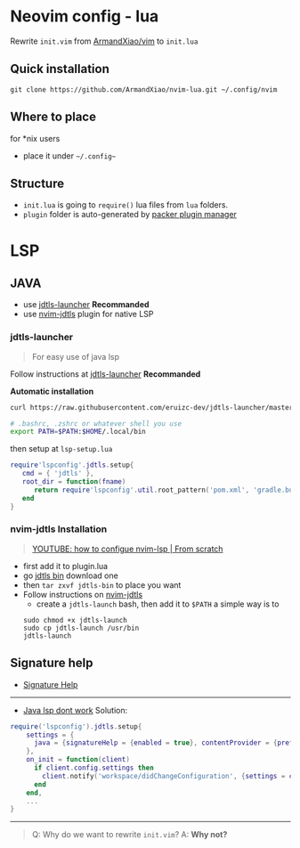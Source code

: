 # Neovim config - lua

Rewrite `init.vim` from [ArmandXiao/vim](https://github.com/ArmandXiao/vim) to `init.lua`

## Quick installation
```
git clone https://github.com/ArmandXiao/nvim-lua.git ~/.config/nvim
```

## Where to place
for \*nix users
- place it under `~/.config~`

## Structure
- `init.lua` is going to `require()` lua files from `lua` folders.
- `plugin` folder is auto-generated by [packer plugin manager](https://github.com/wbthomason/packer.nvim)

# LSP
## JAVA
- use [jdtls-launcher](https://github.com/eruizc-dev/jdtls-launcher) **Recommanded**
- use [nvim-jdtls](https://github.com/mfussenegger/nvim-jdtls) plugin for native LSP

### jdtls-launcher
> For easy use of java lsp

Follow instructions at [jdtls-launcher](https://github.com/eruizc-dev/jdtls-launcher) **Recommanded**

**Automatic installation**
```bash
curl https://raw.githubusercontent.com/eruizc-dev/jdtls-launcher/master/install.sh | bash

# .bashrc, .zshrc or whatever shell you use
export PATH=$PATH:$HOME/.local/bin
```

then setup at `lsp-setup.lua`

```lua
require'lspconfig'.jdtls.setup{
   cmd = { 'jdtls' },
   root_dir = function(fname)
      return require'lspconfig'.util.root_pattern('pom.xml', 'gradle.build', '.git')(fname) or vim.fn.getcwd()
   end
}
```


### nvim-jdtls Installation
> [YOUTUBE: how to configue nvim-lsp | From scratch](https://www.youtube.com/watch?v=E-MvQC04Cbo&t=552s)

- first add it to plugin.lua
- go [jdtls bin](https://ftp.fau.de/eclipse/jdtls/snapshots/) download one
- then `tar zxvf jdtls-bin` to place you want
- Follow instructions on [nvim-jdtls](https://github.com/mfussenegger/nvim-jdtls)
  - create a `jdtls-launch` bash, then add it to `$PATH` a simple way is to
  ```
  sudo chmod +x jdtls-launch
  sudo cp jdtls-launch /usr/bin
  jdtls-launch
  ```

## Signature help
- [Signature Help](https://github.com/ray-x/lsp_signature.nvim)

---

- [Java lsp dont work](https://github.com/ray-x/lsp_signature.nvim/issues/97)
Solution:
```lua
require('lspconfig').jdtls.setup{
    settings = {
      java = {signatureHelp = {enabled = true}, contentProvider = {preferred = 'fernflower'}}
    },
    on_init = function(client)
      if client.config.settings then
        client.notify('workspace/didChangeConfiguration', {settings = client.config.settings})
      end
    end,
    ...
}
```

---

> Q: Why do we want to rewrite `init.vim`?
> A: **Why not?**
